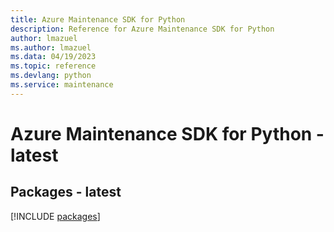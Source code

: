 ```yaml
---
title: Azure Maintenance SDK for Python
description: Reference for Azure Maintenance SDK for Python
author: lmazuel
ms.author: lmazuel
ms.data: 04/19/2023
ms.topic: reference
ms.devlang: python
ms.service: maintenance
---
```

# Azure Maintenance SDK for Python - latest
## Packages - latest
[!INCLUDE [packages](maintenance-index.md)]
